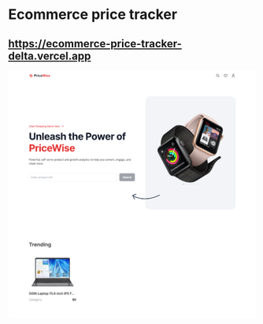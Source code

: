 # Ecommerce price tracker 

## https://ecommerce-price-tracker-delta.vercel.app

![Image](./screencapture.png)

